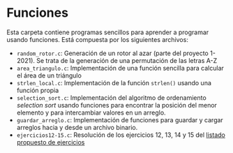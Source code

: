 # Funciones

Esta carpeta contiene programas sencillos para aprender a programar usando
funciones. Está compuesta por los siguientes
archivos:

 - `random_rotor.c`: Generación de un rotor al azar (parte del proyecto
    1-2021). Se trata de la generación de una permutación de las letras A-Z
 - `area_triangulo.c`: Implementación de una función sencilla para calcular el
    área de un triángulo
 - `strlen_local.c`: Implementación de la función `strlen()` usando una función propia
 - `selection_sort.c`: Implementación del algoritmo de ordenamiento *selection
    sort* usando funciones para  encontrar la posición del menor elemento y para
    intercambiar valores en un arreglo.
 - `guardar_arreglo.c`: Implementación de funciones para guardar y cargar
    arreglos hacia y desde un archivo binario.
 - `ejercicios12-15.c`: Resolución de los ejercicios 12, 13, 14 y 15 del
    [listado propuesto de ejercicios](./../Ejercicios/)
